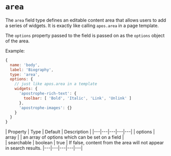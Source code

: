 # `area`

The `area` field type defines an editable content area that allows users to add a series of widgets. It is exactly like calling `apos.area` in a page template.

The `options` property passed to the field is passed on as the `options` object of the area.

Example:

```javascript
{
  name: 'body',
  label: 'Biography',
  type: 'area',
  options: {
    // just like apos.area in a template
    widgets: {
      'apostrophe-rich-text': {
        toolbar: [ 'Bold', 'Italic', 'Link', 'Unlink' ]
      },
      'apostrophe-images': {}
    }
  }
}
```

|  Property | Type   | Default | Description | 
|---|---|---|---|---|
| options | array | | an array of options which can be set on a field |  
| searchable | boolean | true | If false, content from the area will not appear in search results.
|---|---|---|---|---|
